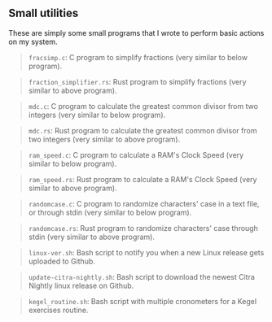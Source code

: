 ## Small utilities

These are simply some small programs that I wrote to perform basic actions on my system.

> `fracsimp.c`: C program to simplify fractions (very similar to below program).

> `fraction_simplifier.rs`: Rust program to simplify fractions (very similar to above program).

> `mdc.c`: C program to calculate the greatest common divisor from two integers (very similar to below program).

> `mdc.rs`: Rust program to calculate the greatest common divisor from two integers (very similar to above program).

> `ram_speed.c`: C program to calculate a RAM's Clock Speed (very similar to below program).

> `ram_speed.rs`: Rust program to calculate a RAM's Clock Speed (very similar to above program).

> `randomcase.c`: C program to randomize characters' case in a text file, or through stdin (very similar to below program).

> `randomcase.rs`: Rust program to randomize characters' case through stdin (very similar to above program).

> `linux-ver.sh`: Bash script to notify you when a new Linux release gets uploaded to Github.

> `update-citra-nightly.sh`: Bash script to download the newest Citra Nightly linux release on Github.

> `kegel_routine.sh`: Bash script with multiple cronometers for a Kegel exercises routine.
